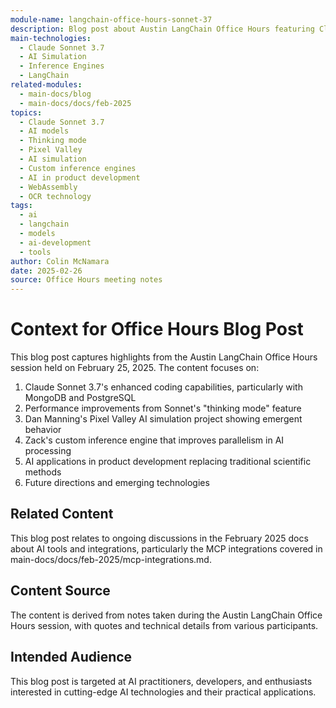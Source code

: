 ```yaml
---
module-name: langchain-office-hours-sonnet-37
description: Blog post about Austin LangChain Office Hours featuring Claude Sonnet 3.7, AI simulations, and custom inference engines
main-technologies:
  - Claude Sonnet 3.7
  - AI Simulation
  - Inference Engines
  - LangChain
related-modules:
  - main-docs/blog
  - main-docs/docs/feb-2025
topics:
  - Claude Sonnet 3.7
  - AI models
  - Thinking mode
  - Pixel Valley
  - AI simulation
  - Custom inference engines
  - AI in product development
  - WebAssembly
  - OCR technology
tags:
  - ai
  - langchain
  - models
  - ai-development
  - tools
author: Colin McNamara
date: 2025-02-26
source: Office Hours meeting notes
---
```


# Context for Office Hours Blog Post

This blog post captures highlights from the Austin LangChain Office Hours session held on February 25, 2025. The content focuses on:

1. Claude Sonnet 3.7's enhanced coding capabilities, particularly with MongoDB and PostgreSQL
2. Performance improvements from Sonnet's "thinking mode" feature
3. Dan Manning's Pixel Valley AI simulation project showing emergent behavior
4. Zack's custom inference engine that improves parallelism in AI processing
5. AI applications in product development replacing traditional scientific methods
6. Future directions and emerging technologies

## Related Content

This blog post relates to ongoing discussions in the February 2025 docs about AI tools and integrations, particularly the MCP integrations covered in main-docs/docs/feb-2025/mcp-integrations.md.

## Content Source

The content is derived from notes taken during the Austin LangChain Office Hours session, with quotes and technical details from various participants.

## Intended Audience

This blog post is targeted at AI practitioners, developers, and enthusiasts interested in cutting-edge AI technologies and their practical applications.
